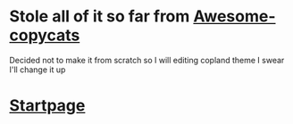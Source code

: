 # Stole all of it so far from [Awesome-copycats](https://github.com/lcpz/awesome-copycats)
Decided not to make it from scratch so I will editing copland theme I swear I'll change it up

# [Startpage](https://moosyu.github.io/dotfiles/firefox/startpage/index.html)

